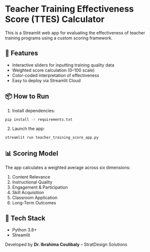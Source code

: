 
# Teacher Training Effectiveness Score (TTES) Calculator

This is a Streamlit web app for evaluating the effectiveness of teacher training programs using a custom scoring framework.

## 🧠 Features
- Interactive sliders for inputting training quality data
- Weighted score calculation (0–100 scale)
- Color-coded interpretation of effectiveness
- Easy to deploy via Streamlit Cloud

## 📦 How to Run

1. Install dependencies:
```bash
pip install -r requirements.txt
```

2. Launch the app:
```bash
streamlit run teacher_training_score_app.py
```

## 📊 Scoring Model
The app calculates a weighted average across six dimensions:
1. Content Relevance
2. Instructional Quality
3. Engagement & Participation
4. Skill Acquisition
5. Classroom Application
6. Long-Term Outcomes

## 🔧 Tech Stack
- Python 3.8+
- Streamlit

Developed by **Dr. Ibrahima Coulibaly** – StratDesign Solutions
